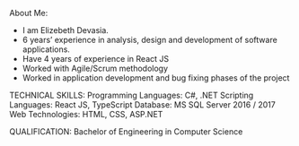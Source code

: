 About Me: 

- I am Elizebeth Devasia.
- 6 years’ experience in analysis, design and development of software applications.
- Have 4 years of experience in React JS
- Worked with Agile/Scrum methodology
- Worked in application development and bug fixing phases of the project

TECHNICAL SKILLS:
Programming Languages: C#, .NET
Scripting Languages: React JS, TypeScript
Database: MS SQL Server 2016 / 2017
Web Technologies: HTML, CSS, ASP.NET

QUALIFICATION:
Bachelor of Engineering in Computer Science
